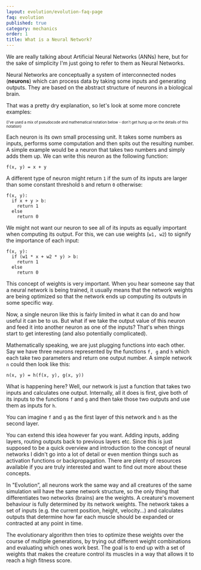 ```yaml
---
layout: evolution/evolution-faq-page
faq: evolution
published: true
category: mechanics
order: 1
title: What is a Neural Network?
---
```


We are really talking about Artificial Neural Networks (ANNs) here, but for the sake of simplicity I'm just going to refer to them as Neural Networks.

Neural Networks are conceptually a system of interconnected nodes (**neurons**) which can process data by taking some inputs and generating outputs. They are based on the abstract structure of neurons in a biological brain.

That was a pretty dry explanation, so let's look at some more concrete examples: 

<sub><sup>(I've used a mix of pseudocode and mathematical notation below - don't get hung up on the details of this notation)</sup></sub>

Each neuron is its own small processing unit. It takes some numbers as inputs, performs some computation and then spits out the resulting number. A simple example would be a neuron that takes two numbers and simply adds them up. We can write this neuron as the following function:

    f(x, y) = x + y

A different type of neuron might return `1` if the sum of its inputs are larger than some constant threshold `b` and return `0` otherwise:

    f(x, y):
      if x + y > b:
        return 1
      else 
        return 0

We might not want our neuron to see all of its inputs as equally important when computing its output. For this, we can use weights (`w1, w2`) to signify the importance of each input:

    f(x, y):
      if (w1 * x + w2 * y) > b:
        return 1
      else 
        return 0

This concept of weights is very important. When you hear someone say that a neural network is being trained, it usually means that the network weights are being optimized so that the network ends up computing its outputs in some specific way.
        
Now, a single neuron like this is fairly limited in what it can do and how useful it can be to us. But what if we take the output value of this neuron and feed it into another neuron as one of the inputs? That's when things start to get interesting (and also potentially complicated). 

Mathematically speaking, we are just plugging functions into each other. Say we have three neurons represented by the functions `f, g` and `h` which each take two parameters and return one output number. A simple network `n` could then look like this:

    n(x, y) = h(f(x, y), g(x, y))

What is happening here? Well, our network is just a function that takes two inputs and calculates one output. Internally, all it does is first, give both of its inputs to the functions `f` and `g` and then take those two outputs and use them as inputs for `h`. 

You can imagine `f` and `g` as the first layer of this network and `h` as the second layer. 

You can extend this idea however far you want. Adding inputs, adding layers, routing outputs back to previous layers etc. Since this is just supposed to be a quick overview and introduction to the concept of neural networks I didn't go into a lot of detail or even mention things such as activation functions or backpropagation. There are plenty of resources available if you are truly interested and want to find out more about these concepts.

In "Evolution”, all neurons work the same way and all creatures of the same simulation will have the same network structure, so the only thing that differentiates two networks (brains) are the weights. A creature's movement behaviour is fully determined by its network weights. The network takes a set of inputs (e.g. the current position, height, velocity...) and calculates outputs that determine how far each muscle should be expanded or contracted at any point in time.

The evolutionary algorithm then tries to optimize these weights over the course of multiple generations, by trying out different weight combinations and evaluating which ones work best. The goal is to end up with a set of weights that makes the creature control its muscles in a way that allows it to reach a high fitness score.


